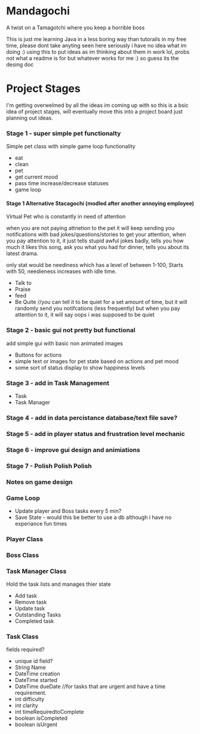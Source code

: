 # Mandagochi
A twist on a Tamagotchi where you keep a horrible boss

This is just me learning Java in a less boring way than tutorails in my free time, please dont take anyting seen here seriously i have no idea what im doing :)
using this to put ideas as im thinking about them in work lol, probs not what a readme is for but whatever works for me :) so guess its the desing doc

# Project Stages

I'm getting overwelmed by all the ideas im coming up with so this is a bsic idea of project stages, will eventually move this into a project board just planning out ideas. 

### Stage 1 - super simple pet functionalty
Simple pet class with simple game loop functionality
- eat
- clean
- pet
- get current mood
- pass time increase/decrease statuses
- game loop

#### Stage 1 Alternative Stacagochi (modled after another annoying employee)
Virtual Pet who is constantly in need of attention

when you are not paying attnetion to the pet it will keep sending you notifications with bad jokes/questions/stories to get your attention, when you pay attention to it, it just tells stupid awful jokes badly, tells you how much it likes this song, ask you what you had for dinner, tells you about its latest drama. 

only stat would be neediness which has a level of between 1-100, Starts with 50, needieness increases with idle time. 
- Talk to
- Praise
- feed
- Be Quite //you can tell it to be quiet for a set amount of time, but it will randomly send you notifcations (less frequently) but when you pay attention to it, it will say oops i was supposed to be quiet

  
### Stage 2 - basic gui not pretty but functional
add simple gui with basic non animated images
- Buttons for actions
- simple text or images for pet state based on actions and pet mood 
- some sort of status display to show happiness levels 

### Stage 3 - add in Task Management
- Task 
- Task Manager 

### Stage 4 - add in data percistance database/text file save?


### Stage 5 - add in player status and frustration level mechanic


### Stage 6 - improve gui design and animiations 

### Stage 7 - Polish Polish Polish 

### Notes on game design

### Game Loop
- Update player and Boss tasks every 5 min?
- Save State - would this be better to use a db although i have no experiance fun times

  
### Player Class


### Boss Class

### Task Manager Class
Hold the task lists and manages thier state
- Add task
- Remove task
- Update task
- Outstanding Tasks
- Completed task
  
### Task Class
fields required?
- unique id field?
- String Name
- DateTime creation
- DateTime started
- DateTime dueDate //for tasks that are urgent and have a time requirement.
- int difficulty
- int clarity
- int timeRequiredtoComplete
- boolean isCompleted
- boolean isUrgent
